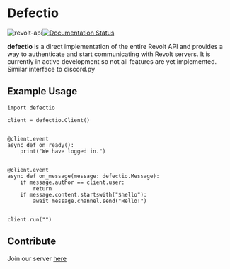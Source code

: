 # Defectio

![revolt-api](https://img.shields.io/npm/v/revolt-api?label=Revolt%20API)[![Documentation Status](https://readthedocs.org/projects/defectio/badge/?version=latest)](https://defectio.readthedocs.io/en/latest/?badge=latest)

**defectio** is a direct implementation of the entire Revolt API and provides a way to authenticate and start communicating with Revolt servers. It is currently in active development so not all features are yet implemented. Similar interface to discord.py

## Example Usage

```python3
import defectio

client = defectio.Client()


@client.event
async def on_ready():
    print("We have logged in.")


@client.event
async def on_message(message: defectio.Message):
    if message.author == client.user:
        return
    if message.content.startswith("$hello"):
        await message.channel.send("Hello!")


client.run("")
```

## Contribute

Join our server [here](https://app.revolt.chat/invite/FfbwgFDk)
